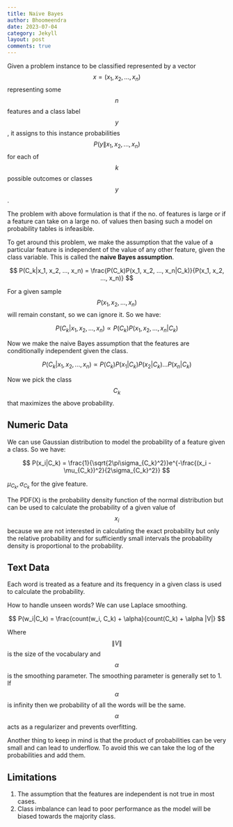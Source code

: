```yaml
---
title: Naive Bayes
author: Bhoomeendra 
date: 2023-07-04
category: Jekyll
layout: post
comments: true
---
```


Given a problem instance to be classified represented by a vector $$x = (x_1, x_2, ..., x_n)$$ representing some $$n$$ features and a class label $$y$$, it assigns to this instance probabilities $$ P(y\|x_1, x_2, ..., x_n) $$ for each of $$k$$ possible outcomes or classes $$y$$.

The problem with above formulation is that if the no. of features is large or if a feature can take on a large no. of values then basing such a model on probability tables is infeasible.

To get around this problem, we make the assumption that the value of a particular feature is independent of the value of any other feature, given the class variable. This is called the **naive Bayes assumption**.

$$ P(C_k|x_1, x_2, ..., x_n) = \frac{P(C_k)P(x_1, x_2, ..., x_n|C_k)}{P(x_1, x_2, ..., x_n)} $$

For a given sample $$ P(x_1, x_2, ..., x_n) $$ will remain constant, so we can ignore it. So we have:

$$ P(C_k|x_1, x_2, ..., x_n) \propto P(C_k)P(x_1, x_2, ..., x_n|C_k) $$

Now we make the naive Bayes assumption that the features are conditionally independent given the class.

$$ P(C_k|x_1, x_2, ..., x_n) \propto P(C_k)P(x_1|C_k)P(x_2|C_k)...P(x_n|C_k) $$

Now we pick the class $$C_k$$ that maximizes the above probability.
## Numeric Data

We can use Gaussian distribution to model the probability of a feature given a class. So we have: 

$$ P(x_i|C_k) = \frac{1}{\sqrt{2\pi\sigma_{C_k}^2}}e^{-\frac{(x_i - \mu_{C_k})^2}{2\sigma_{C_k}^2}} $$

$\mu_{C_k} , \sigma_{C_k}$ for the give feature. 

The PDF(X) is the probability density function of the normal distribution but can be used to calculate the probability of a given value of $$x_i$$ because we are not interested in calculating the exact probability but only the relative probability and for sufficiently small intervals the probability density is proportional to the probability.

## Text Data

Each word is treated as a feature and its frequency in a given class is used to calculate the probability.

How to handle unseen words? We can use Laplace smoothing.

$$ P(w_i|C_k) = \frac{count(w_i, C_k) + \alpha}{count(C_k) + \alpha |V|} $$

Where $$\|V\|$$ is the size of the vocabulary and $$\alpha$$ is the smoothing parameter. The smoothing parameter is generally set to 1. If $$\alpha$$ is infinity then we probability of all the words will be the same. $$\alpha$$ acts as a regularizer and prevents overfitting.

Another thing to keep in mind is that the product of probabilities can be very small and can lead to underflow. To avoid this we can take the log of the probabilities and add them.

## Limitations 
1. The assumption that the features are independent is not true in most cases.
2. Class imbalance can lead to poor performance as the model will be biased towards the majority class.
